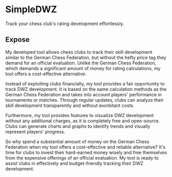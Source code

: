 # SimpleDWZ

Track your chess club's rating development effortlessly.


## Expose
My developed tool allows chess clubs to track their skill development similar to the German Chess Federation, but without the hefty price tag they demand for an official evaluation. Unlike the German Chess Federation, which demands a significant amount of money for rating calculations, my tool offers a cost-effective alternative.

Instead of exploiting clubs financially, my tool provides a fair opportunity to track DWZ development. It is based on the same calculation methods as the German Chess Federation and takes into account players' performance in tournaments or matches. Through regular updates, clubs can analyze their skill development transparently and without exorbitant costs.

Furthermore, my tool provides features to visualize DWZ development without any additional charges, as it is completely free and open-source. Clubs can generate charts and graphs to identify trends and visually represent players' progress.

So why spend a substantial amount of money on the German Chess Federation when my tool offers a cost-effective and reliable alternative? It's time for clubs to invest their hard-earned money wisely and free themselves from the expensive offerings of an official evaluation. My tool is ready to assist clubs in effectively and budget-friendly tracking their DWZ development.